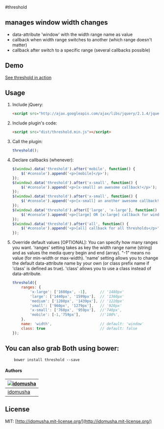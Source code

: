 #threshold

## manages window width changes
- data-attribute 'window' with the width range name as value
- callback when width range switches to another (which range doesn't matter)
- callback after switch to a specific range (several callbacks possible)

## Demo

[See threshold in action](http://idomusha.github.io/threshold/)

## Usage

1. Include jQuery:

	```html
	<script src="http://ajax.googleapis.com/ajax/libs/jquery/2.1.4/jquery.min.js"></script>
	```

2. Include plugin's code:

	```html
	<script src="dist/threshold.min.js"></script>
	```

3. Call the plugin:

	```javascript
	threshold();
	```

4. Declare callbacks (whenever):

	```javascript
	$(window).data('threshold').after('mobile', function() {
		$('#console').append('<p>[mobile]</p>');
	});
	$(window).data('threshold').after('x-small', function() {
		$('#console').append('<p>[x-small] an awesome callback!</p>');
	});
	$(window).data('threshold').after('x-small', function() {
		$('#console').append('<p>[x-small] an another awesome callback!</p>');
	});
	$(window).data('threshold').after(['large', 'x-large'], function() {
		$('#console').append('<p>[large] OR [x-large] callback for window width >= 1360px</p>');
	});
	$(window).data('threshold').after('all', function() {
		$('#console').append('<p>[all] callback for all thresholds</p>');
	});
	```

5. Override default values [OPTIONAL]:
You can specify how many ranges you want.
'ranges' setting takes as key the width range name (string) and as values the media query begin and end (array). "-1" means no value (for min-width or max-width).
'name' setting allows you to change the default data-attribute name by your own (or class prefix name if 'class' is defined as true).
'class' allows you to use a class instead of data-attribute.

	```javascript
	threshold({
		ranges: {
			'x-large': ['1600px', -1],      // '1480px'
			'large': ['1440px', '1599px'],  // '1360px'
			'medium': ['1280px', '1439px'], // '1220px'
			'small': ['960px', '1279px'],   // '920px'
			'x-small': ['760px', '959px'],  //'740px',
			'mobile': [-1,'759px'],         //'100%',
		},
		name: 'width',						// default: 'window'
		class: true							// default: false
	});
	```

## You can also grab Both using bower:
```
	bower install threshold --save
```

#### Authors

[![idomusha](https://fr.gravatar.com/userimage/43584317/49cfb592a2054e9c39c5dc195e5ea419.png?size=70)](https://github.com/idomusha) |
--- |
[idomusha](https://github.com/idomusha) |

## License

MIT: [http://idomusha.mit-license.org/](http://idomusha.mit-license.org/)
